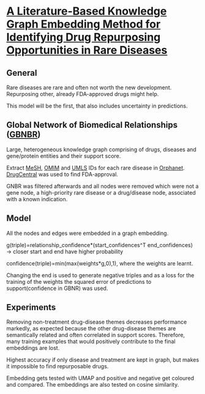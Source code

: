 # [A Literature-Based Knowledge Graph Embedding Method for Identifying Drug Repurposing Opportunities in Rare Diseases](https://www.ncbi.nlm.nih.gov/pmc/articles/PMC6937428/)
## General
Rare diseases are rare and often not worth the new development. Repurposing other, already FDA-approved drugs might help.

This model will be the first, that also includes uncertainty in predictions.
## Global Network of Biomedical Relationships ([GBNBR](https://www.ncbi.nlm.nih.gov/pmc/articles/PMC6061699/))
Large, heterogeneous knowledge graph comprising of drugs, diseases and gene/protein entities and their support score.

Extract [MeSH](https://www.ncbi.nlm.nih.gov/mesh/), [OMIM](https://www.omim.org/) and [UMLS](https://www.nlm.nih.gov/research/umls/index.html) IDs for each rare disease in [Orphanet](https://www.orpha.net/consor/cgi-bin/index.php). [DrugCentral](https://drugcentral.org/) was used to find FDA-approval.

GNBR was filtered afterwards and all nodes were removed which were not a gene node, a high-priority rare disease or a drug/disease node, associated with a known indication.

## Model
All the nodes and edges were embedded in a graph embedding.

g(triple)=relationship_confidence\*(start_confidences^T end_confidences) &rightarrow; closer start and end have higher probability

confidence(triple)=min(max(weights\*g,0),1), where the weights are learnt.

Changing the end is used to generate negative triples and as a loss for the training of the weights the squared error of predictions to support(confidence in GBNR) was used.
## Experiments
Removing non-treatment drug-disease themes decreases performance markedly, as expected because the other drug-disease themes are semantically related and often correlated in support scores. Therefore, many training examples that would positively contribute to the final embeddings are lost.

Highest accuracy if only disease and treatment are kept in graph, but makes it impossible to find repurposable drugs.

Embedding gets tested with UMAP and positive and negative get coloured and compared. The embeddings are also tested on cosine similarity.